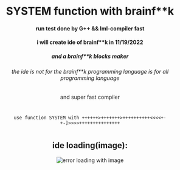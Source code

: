 <div align="center">
  <h1>SYSTEM function with brainf**k</h1>
  <h4>run test done by G++ && lml-compiler fast</h4>
  <h4>i will create ide of brainf**k in 11/19/2022</h4>
  <h5>and a brainf**k blocks maker</h5>
  <h6>the ide is not for the brainf**k programming language is for all programming language</h6>
  <h7>and super fast compiler</h7>
  <h1></h1>
  <code>use function SYSTEM with ++++++>+++++++>++++++++++<<<<+-+-]>>>>+++++++++++++++</code>
  <h1></h1>
  <h2>ide loading(image):</h2>
  <img src="https://cdn.discordapp.com/attachments/1013088899997905028/1019950246555553834/Screenshot_2022-09-15_153751.png?size=4096" alt="error loading with image"/>
</div>
